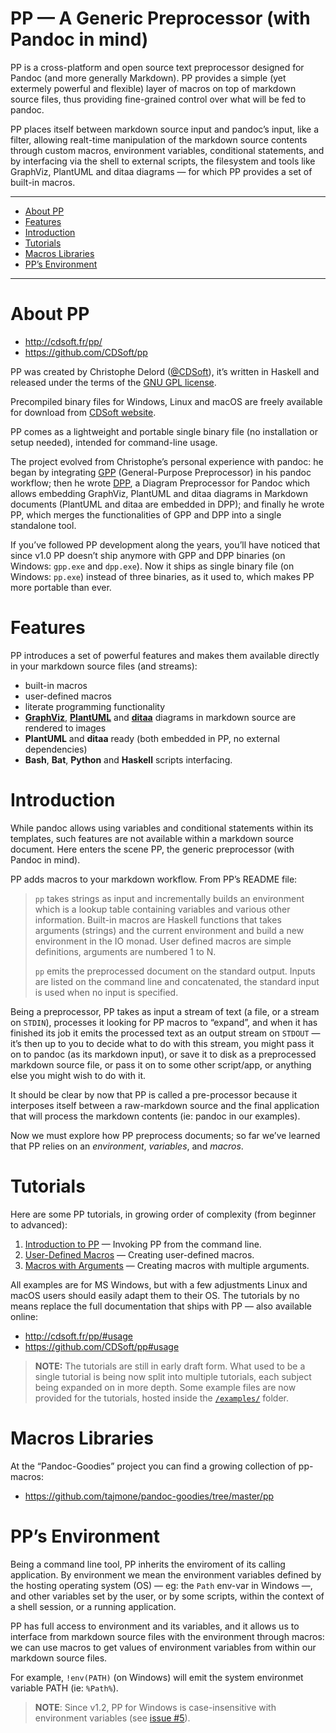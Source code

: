 PP — A Generic Preprocessor (with Pandoc in mind)
=================================================

PP is a cross-platform and open source text preprocessor designed for Pandoc (and more generally Markdown). PP provides a simple (yet extermely powerful and flexible) layer of macros on top of markdown source files, thus providing fine-grained control over what will be fed to pandoc.

PP places itself between markdown source input and pandoc’s input, like a filter, allowing realt-time manipulation of the markdown source contents through custom macros, environment variables, conditional statements, and by interfacing via the shell to external scripts, the filesystem and tools like GraphViz, PlantUML and ditaa diagrams — for which PP provides a set of built-in macros.

------------------------------------------------------------------------

<!-- #toc -->
-   [About PP](#about-pp)
-   [Features](#features)
-   [Introduction](#introduction)
-   [Tutorials](#tutorials)
-   [Macros Libraries](#macros-libraries)
-   [PP’s Environment](#pps-environment)

<!-- /toc -->

------------------------------------------------------------------------

About PP
========

-   <http://cdsoft.fr/pp/>
-   <https://github.com/CDSoft/pp>

PP was created by Christophe Delord ([@CDSoft](https://github.com/CDSoft)), it’s written in Haskell and released under the terms of the [GNU GPL license](https://github.com/CDSoft/pp/blob/master/LICENSE).

Precompiled binary files for Windows, Linux and macOS are freely available for download from [CDSoft website](http://cdsoft.fr/pp/#installation).

PP comes as a lightweight and portable single binary file (no installation or setup needed), intended for command-line usage.

The project evolved from Christophe’s personal experience with pandoc: he began by integrating [GPP](https://logological.org/gpp) (General-Purpose Preprocessor) in his pandoc workflow; then he wrote [DPP](https://github.com/CDSoft/dpp), a Diagram Preprocessor for Pandoc which allows embedding GraphViz, PlantUML and ditaa diagrams in Markdown documents (PlantUML and ditaa are embedded in DPP); and finally he wrote PP, which merges the functionalities of GPP and DPP into a single standalone tool.

If you’ve followed PP development along the years, you’ll have noticed that since v1.0 PP doesn’t ship anymore with GPP and DPP binaries (on Windows: `gpp.exe` and `dpp.exe`). Now it ships as single binary file (on Windows: `pp.exe`) instead of three binaries, as it used to, which makes PP more portable than ever.

Features
========

PP introduces a set of powerful features and makes them available directly in your markdown source files (and streams):

-   built-in macros
-   user-defined macros
-   literate programming functionality
-   [**GraphViz**](http://graphviz.org/), [**PlantUML**](http://plantuml.sourceforge.net/) and [**ditaa**](http://ditaa.sourceforge.net/) diagrams in markdown source are rendered to images
-   **PlantUML** and **ditaa** ready (both embedded in PP, no external dependencies)
-   **Bash**, **Bat**, **Python** and **Haskell** scripts interfacing.

Introduction
============

While pandoc allows using variables and conditional statements within its templates, such features are not available within a markdown source document. Here enters the scene PP, the generic preprocessor (with Pandoc in mind).

PP adds macros to your markdown workflow. From PP’s README file:

> `pp` takes strings as input and incrementally builds an environment which is a lookup table containing variables and various other information. Built-in macros are Haskell functions that takes arguments (strings) and the current environment and build a new environment in the IO monad. User defined macros are simple definitions, arguments are numbered 1 to N.
>
> `pp` emits the preprocessed document on the standard output. Inputs are listed on the command line and concatenated, the standard input is used when no input is specified.

Being a preprocessor, PP takes as input a stream of text (a file, or a stream on `STDIN`), processes it looking for PP macros to “expand”, and when it has finished its job it emits the processed text as an output stream on `STDOUT` — it’s then up to you to decide what to do with this stream, you might pass it on to pandoc (as its markdown input), or save it to disk as a preprocessed markdown source file, or pass it on to some other script/app, or anything else you might wish to do with it.

It should be clear by now that PP is called a pre-processor because it interposes itself between a raw-markdown source and the final application that will process the markdown contents (ie: pandoc in our examples).

Now we must explore how PP preprocess documents; so far we’ve learned that PP relies on an *environment*, *variables*, and *macros*.

Tutorials
=========

Here are some PP tutorials, in growing order of complexity (from beginner to advanced):

1.  [Introduction to PP](./tutorial_01.md) — Invoking PP from the command line.
2.  [User-Defined Macros](./tutorial_02.md) — Creating user-defined macros.
3.  [Macros with Arguments](./tutorial_03.md) — Creating macros with multiple arguments.

All examples are for MS Windows, but with a few adjustments Linux and macOS users should easily adapt them to their OS. The tutorials by no means replace the full documentation that ships with PP — also available online:

-   <http://cdsoft.fr/pp/#usage>
-   <https://github.com/CDSoft/pp#usage>

> **NOTE:** The tutorials are still in early draft form. What used to be a single tutorial is being now split into multiple tutorials, each subject being expanded on in more depth. Some example files are now provided for the tutorials, hosted inside the [`/examples/`](./examples/) folder.

Macros Libraries
================

At the “Pandoc-Goodies” project you can find a growing collection of pp-macros:

-   <https://github.com/tajmone/pandoc-goodies/tree/master/pp>

PP’s Environment
================

Being a command line tool, PP inherits the enviroment of its calling application. By environment we mean the environment variables defined by the hosting operating system (OS) — eg: the `Path` env-var in Windows —, and other variables set by the user, or by some scripts, within the context of a shell session, or a running application.

PP has full access to environment and its variables, and it allows us to interface from markdown source files with the environment through macros: we can use macros to get values of environment variables from within our markdown source files.

For example, `!env(PATH)` (on Windows) will emit the system environmet variable PATH (ie: `%Path%`).

> **NOTE**: Since v1.2, PP for Windows is case-insensitive with environment variables (see [issue \#5](https://github.com/CDSoft/pp/issues/5)).
